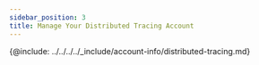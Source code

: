 ```yaml
---
sidebar_position: 3
title: Manage Your Distributed Tracing Account
---
```


{@include: ../../../../_include/account-info/distributed-tracing.md}